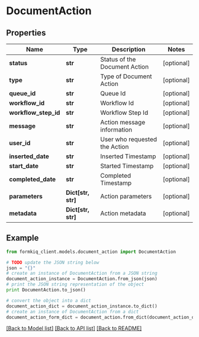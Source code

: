 # DocumentAction


## Properties

Name | Type | Description | Notes
------------ | ------------- | ------------- | -------------
**status** | **str** | Status of the Document Action | [optional] 
**type** | **str** | Type of Document Action | [optional] 
**queue_id** | **str** | Queue Id | [optional] 
**workflow_id** | **str** | Workflow Id | [optional] 
**workflow_step_id** | **str** | Workflow Step Id | [optional] 
**message** | **str** | Action message information | [optional] 
**user_id** | **str** | User who requested the Action | [optional] 
**inserted_date** | **str** | Inserted Timestamp | [optional] 
**start_date** | **str** | Started Timestamp | [optional] 
**completed_date** | **str** | Completed Timestamp | [optional] 
**parameters** | **Dict[str, str]** | Action parameters | [optional] 
**metadata** | **Dict[str, str]** | Action metadata | [optional] 

## Example

```python
from formkiq_client.models.document_action import DocumentAction

# TODO update the JSON string below
json = "{}"
# create an instance of DocumentAction from a JSON string
document_action_instance = DocumentAction.from_json(json)
# print the JSON string representation of the object
print DocumentAction.to_json()

# convert the object into a dict
document_action_dict = document_action_instance.to_dict()
# create an instance of DocumentAction from a dict
document_action_form_dict = document_action.from_dict(document_action_dict)
```
[[Back to Model list]](../README.md#documentation-for-models) [[Back to API list]](../README.md#documentation-for-api-endpoints) [[Back to README]](../README.md)


